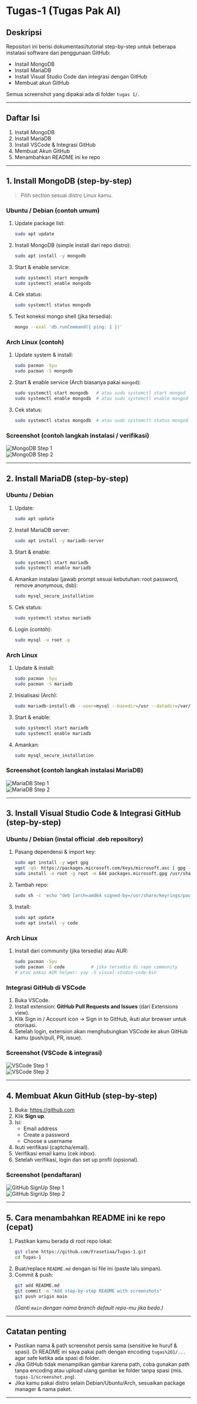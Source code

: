 # Tugas-1 (Tugas Pak Al)

## Deskripsi
Repositori ini berisi dokumentasi/tutorial step-by-step untuk beberapa instalasi software dan penggunaan GitHub:
- Install MongoDB
- Install MariaDB
- Install Visual Studio Code dan integrasi dengan GitHub
- Membuat akun GitHub

Semua screenshot yang dipakai ada di folder `tugas 1/`.

---

## Daftar Isi
1. Install MongoDB  
2. Install MariaDB  
3. Install VSCode & Integrasi GitHub  
4. Membuat Akun GitHub  
5. Menambahkan README ini ke repo

---

## 1. Install MongoDB (step-by-step)

> Pilih section sesuai distro Linux kamu.

### Ubuntu / Debian (contoh umum)
1. Update package list:
   ```bash
   sudo apt update
   ```
2. Install MongoDB (simple install dari repo distro):
   ```bash
   sudo apt install -y mongodb
   ```
3. Start & enable service:
   ```bash
   sudo systemctl start mongodb
   sudo systemctl enable mongodb
   ```
4. Cek status:
   ```bash
   sudo systemctl status mongodb
   ```
5. Test koneksi mongo shell (jika tersedia):
   ```bash
   mongo --eval 'db.runCommand({ ping: 1 })'
   ```

### Arch Linux (contoh)
1. Update system & install:
   ```bash
   sudo pacman -Syu
   sudo pacman -S mongodb
   ```
2. Start & enable service (Arch biasanya pakai `mongod`):
   ```bash
   sudo systemctl start mongodb   # atau sudo systemctl start mongod
   sudo systemctl enable mongodb  # atau sudo systemctl enable mongod
   ```
3. Cek status:
   ```bash
   sudo systemctl status mongodb  # atau sudo systemctl status mongod
   ```

### Screenshot (contoh langkah instalasi / verifikasi)
![MongoDB Step 1](tugas%201/Screenshot%202024-09-16%20220433.png)  
![MongoDB Step 2](tugas%201/Screenshot%202024-09-16%20220446.png)

---

## 2. Install MariaDB (step-by-step)

### Ubuntu / Debian
1. Update:
   ```bash
   sudo apt update
   ```
2. Install MariaDB server:
   ```bash
   sudo apt install -y mariadb-server
   ```
3. Start & enable:
   ```bash
   sudo systemctl start mariadb
   sudo systemctl enable mariadb
   ```
4. Amankan instalasi (jawab prompt sesuai kebutuhan: root password, remove anonymous, dsb):
   ```bash
   sudo mysql_secure_installation
   ```
5. Cek status:
   ```bash
   sudo systemctl status mariadb
   ```
6. Login (contoh):
   ```bash
   sudo mysql -u root -p
   ```

### Arch Linux
1. Update & install:
   ```bash
   sudo pacman -Syu
   sudo pacman -S mariadb
   ```
2. Inisialisasi (Arch):
   ```bash
   sudo mariadb-install-db --user=mysql --basedir=/usr --datadir=/var/lib/mysql
   ```
3. Start & enable:
   ```bash
   sudo systemctl start mariadb
   sudo systemctl enable mariadb
   ```
4. Amankan:
   ```bash
   sudo mysql_secure_installation
   ```

### Screenshot (contoh langkah instalasi MariaDB)
![MariaDB Step 1](tugas%201/Screenshot%202024-09-16%20220504.png)  
![MariaDB Step 2](tugas%201/Screenshot%202024-09-16%20220515.png)

---

## 3. Install Visual Studio Code & Integrasi GitHub (step-by-step)

### Ubuntu / Debian (instal official .deb repository)
1. Pasang dependensi & import key:
   ```bash
   sudo apt install -y wget gpg
   wget -qO- https://packages.microsoft.com/keys/microsoft.asc | gpg --dearmor > packages.microsoft.gpg
   sudo install -o root -g root -m 644 packages.microsoft.gpg /usr/share/keyrings/
   ```
2. Tambah repo:
   ```bash
   sudo sh -c 'echo "deb [arch=amd64 signed-by=/usr/share/keyrings/packages.microsoft.gpg] https://packages.microsoft.com/repos/code stable main" > /etc/apt/sources.list.d/vscode.list'
   ```
3. Install:
   ```bash
   sudo apt update
   sudo apt install -y code
   ```

### Arch Linux
1. Install dari community (jika tersedia) atau AUR:
   ```bash
   sudo pacman -Syu
   sudo pacman -S code          # jika tersedia di repo community
   # atau pakai AUR helper: yay -S visual-studio-code-bin
   ```

### Integrasi GitHub di VSCode
1. Buka VSCode.  
2. Install extension: **GitHub Pull Requests and Issues** (dari Extensions view).  
3. Klik Sign in / Account icon → Sign in to GitHub, ikuti alur browser untuk otorisasi.  
4. Setelah login, extension akan menghubungkan VSCode ke akun GitHub kamu (push/pull, PR, issue).

### Screenshot (VSCode & integrasi)
![VSCode Step 1](tugas%201/Screenshot%202024-09-16%20220538.png)  
![VSCode Step 2](tugas%201/Screenshot%202024-09-16%20220550.png)

---

## 4. Membuat Akun GitHub (step-by-step)
1. Buka: https://github.com  
2. Klik **Sign up**.  
3. Isi:
   - Email address
   - Create a password
   - Choose a username
4. Ikuti verifikasi (captcha/email).  
5. Verifikasi email kamu (cek inbox).  
6. Setelah verifikasi, login dan set up profil (opsional).

### Screenshot (pendaftaran)
![GitHub SignUp Step 1](tugas%201/Screenshot%202024-09-16%20220610.png)  
![GitHub SignUp Step 2](tugas%201/Screenshot%202024-09-16%20220622.png)

---

## 5. Cara menambahkan README ini ke repo (cepat)
1. Pastikan kamu berada di root repo lokal:
   ```bash
   git clone https://github.com/Frasetiaa/Tugas-1.git
   cd Tugas-1
   ```
2. Buat/replace `README.md` dengan isi file ini (paste lalu simpan).  
3. Commit & push:
   ```bash
   git add README.md
   git commit -m "Add step-by-step README with screenshots"
   git push origin main
   ```
   *(Ganti `main` dengan nama branch default repo-mu jika beda.)*

---

## Catatan penting
- Pastikan nama & path screenshot persis sama (sensitive ke huruf & spasi). Di README ini saya pakai path dengan encoding `tugas%201/...` agar safe ketika ada spasi di folder.  
- Jika GitHub tidak menampilkan gambar karena path, coba gunakan path tanpa encoding atau upload ulang gambar ke folder tanpa spasi (mis. `tugas-1/screenshot.png`).  
- Jika kamu pakai distro selain Debian/Ubuntu/Arch, sesuaikan package manager & nama paket.

---
